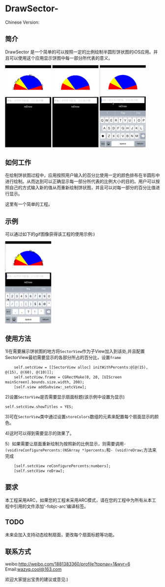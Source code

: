 DrawSector-
===========

Chinese Version:

简介
------------

DrawSector 是一个简单的可以按照一定的比例绘制半圆形饼状图的iOS应用。并且可以使用这个应用显示饼图中每一部分所代表的意义。

<img width=150 src="https://raw.githubusercontent.com/GeneralZYQ/DrawSector-/master/SectorDemo/sectorWithPercents.png"/>
<img width=150 src="https://raw.githubusercontent.com/GeneralZYQ/DrawSector-/master/SectorDemo/sectorWithoutPercents.png"/>
<img width=150 src="https://raw.githubusercontent.com/GeneralZYQ/DrawSector-/master/SectorDemo/printResults1.gif"/>

如何工作
-------------

在绘制饼状图过程中，应用按照用户输入的百分比使用一定的颜色排布在半圆形中进行绘制。从而达到可以正确显示每一部分所代表的比例大小的目的。用户可以按照自己的方式输入新的值从而重新绘制饼状图，并且可以对每一部分的百分比值进行显示。

这里有一个简单的工程。

示例
-------------

可以通过如下的gif图像获得该工程的使用示例:)

<img width=150 src="https://raw.githubusercontent.com/GeneralZYQ/DrawSector-/master/SectorDemo/example.gif"/>

使用方法
---------------

1)在需要展示饼状图的地方将`SectorView`作为子View加入到该处,并且配置SectorView最初需要显示的各部分所占的百分比，设置`frame`

```objc
    self.setcView = [[SectorView alloc] initWithPercents:@[@(15), @(15), @(60), @(10)]];
    self.setcView.frame = CGRectMake(0, 20, [UIScreen mainScreen].bounds.size.width, 200);
    [self.view addSubview:_setcView];
```

2)设置`SectorView`是否需要显示扇面标题(该示例中设置为显示)

```objc
self.setcView.showTitles = YES;
```

3)可在`SectorView`类中通过设置`storeColors`数组的元素来配置每个扇面显示的颜色。

4)这时可以得到需要显示的效果了。

5）如果需要让扇面重新绘制为按照新的比例显示，则需要调用`- (void)reConfigurePercents:(NSArray *)percents;`和`- (void)reDraw;`方法来完成

```objc
    [self.setcView reConfigurePercents:numbers];
    [self.setcView reDraw];
```

要求
------------
本工程采用ARC，如果您的工程未采用ARC模式，请在您的工程中为所有从本工程中引用的文件添加'-fobjc-arc'编译标签。

TODO
-------------
未来会加入支持动态绘制扇面，更改每个扇面标题等功能。

联系方式
-------------

weibo:http://weibo.com/1881383360/profile?topnav=1&wvr=6
Email:wazyq.cool@163.com

欢迎大家提出宝贵的建议或意见:)
